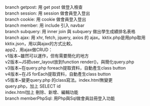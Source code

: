 branch getpost: 用 get post 做登入檢查<br>
branch session: 用 session 做會員登入登出<br>
branch cookie: 用 cookie 做會員登入登出<br>
branch member: 用 include 引入 navbar<br>
branch subquery: 用 inner join 與 subquery 做出學生成績排名表格<br>
branch ajax: 用 xhr, fetch, jquery, axios 的 ajax。kktix.php是用php取用kktix.json，用以與ajax的方式比較。<br>
app2，用ajax做CRUD：<br>
v1版本~雖然可以運作，但有需要簡化的地方<br>
v2版本~JS把user_layout放到function render()，與簡化query.php<br>
v3版本~在query.php foreach提取資料，自動產生class button<br>
v4版本~在JS forEach提取資料，自動產生class button<br>
v5版本~變更query.php 的class寫法。index.html無變更<br>
query.php，加上 SELECT id<br>
index.html加上 刪除、新增、編輯功能<br>
branch memberPhpSql: 用Php與Sql做會員註冊登入功能<br>